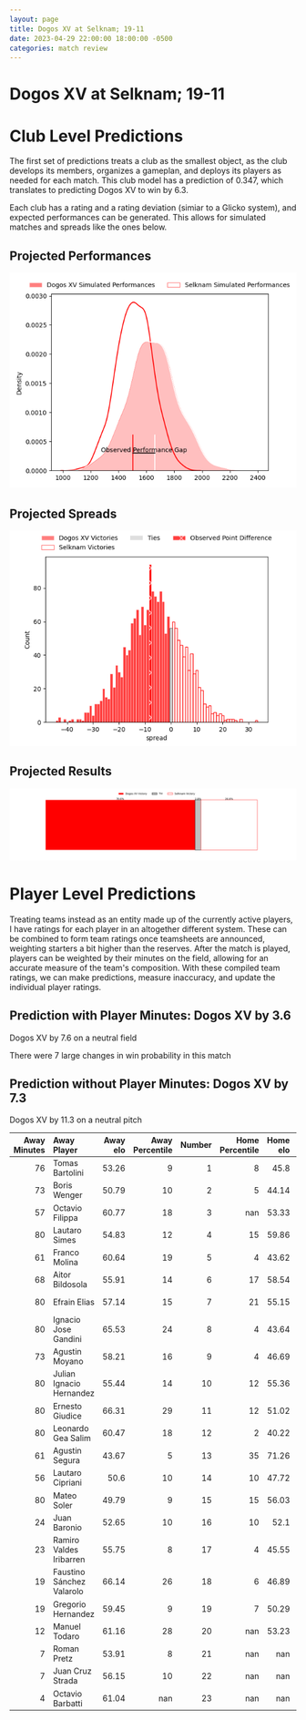 ```yaml
---  
layout: page  
title: Dogos XV at Selknam; 19-11  
date: 2023-04-29 22:00:00 18:00:00 -0500  
categories: match review  
---
```

# Dogos XV at Selknam; 19-11

# Club Level Predictions


The first set of predictions treats a club as the smallest object, as the club develops its members, organizes a gameplan, and deploys its players as needed for each match. This club model has a prediction of 0.347, which translates to predicting Dogos XV to win by 6.3.

Each club has a rating and a rating deviation (simiar to a Glicko system), and expected performances can be generated. This allows for simulated matches and spreads like the ones below.
## Projected Performances


![Projected Performances](plots/performances_2023-04-29-Selknam-DogosXV.png)
## Projected Spreads


![Projected Spreads](plots/spreads_2023-04-29-Selknam-DogosXV.png)
## Projected Results


![Projected Results](plots/resultbar_2023-04-29-Selknam-DogosXV.png)
# Player Level Predictions


Treating teams instead as an entity made up of the currently active players, I have ratings for each player in an altogether different system. These can be combined to form team ratings once teamsheets are announced, weighting starters a bit higher than the reserves. After the match is played, players can be weighted by their minutes on the field, allowing for an accurate measure of the team's composition. With these compiled team ratings, we can make predictions, measure inaccuracy, and update the individual player ratings.
## Prediction with Player Minutes: Dogos XV by 3.6


Dogos XV by 7.6 on a neutral field

There were 7 large changes in win probability in this match
## Prediction without Player Minutes: Dogos XV by 7.3


Dogos XV by 11.3 on a neutral pitch



|   Away Minutes | Away Player               |   Away elo |   Away Percentile |   Number |   Home Percentile |   Home elo | Home Player             |   Home Minutes |
|---------------:|:--------------------------|-----------:|------------------:|---------:|------------------:|-----------:|:------------------------|---------------:|
|             76 | Tomas Bartolini           |      53.26 |                 9 |        1 |                 8 |      45.8  | Salvador Lues           |             62 |
|             73 | Boris Wenger              |      50.79 |                10 |        2 |                 5 |      44.14 | Diego Escobar           |             80 |
|             57 | Octavio Filippa           |      60.77 |                18 |        3 |               nan |      53.33 | Esteban Inostroza       |             49 |
|             80 | Lautaro Simes             |      54.83 |                12 |        4 |                15 |      59.86 | Pablo Huete             |             80 |
|             61 | Franco Molina             |      60.64 |                19 |        5 |                 4 |      43.62 | Javier Eissmann         |             43 |
|             68 | Aitor Bildosola           |      55.91 |                14 |        6 |                17 |      58.54 | Clemente Saavedra       |             80 |
|             80 | Efrain Elias              |      57.14 |                15 |        7 |                21 |      55.15 | Ignacio Silva           |             49 |
|             80 | Ignacio Jose Gandini      |      65.53 |                24 |        8 |                 4 |      43.64 | Raimundo Martinez       |             80 |
|             73 | Agustin Moyano            |      58.21 |                16 |        9 |                 4 |      46.69 | Marcelo Torrealba       |             49 |
|             80 | Julian Ignacio Hernandez  |      55.44 |                14 |       10 |                12 |      55.36 | Rodrigo Fernandez       |             80 |
|             80 | Ernesto Giudice           |      66.31 |                29 |       11 |                12 |      51.02 | Santiago Videla         |             80 |
|             80 | Leonardo Gea Salim        |      60.47 |                18 |       12 |                 2 |      40.22 | Pablo Casas             |             80 |
|             61 | Agustin Segura            |      43.67 |                 5 |       13 |                35 |      71.26 | Domingo Saavedra        |             80 |
|             56 | Lautaro Cipriani          |      50.6  |                10 |       14 |                10 |      47.72 | Gaspar Moltedo          |             80 |
|             80 | Mateo Soler               |      49.79 |                 9 |       15 |                15 |      56.03 | Francisco Urroz         |             80 |
|             24 | Juan Baronio              |      52.65 |                10 |       16 |                10 |      52.1  | Santiago Pedrero        |             37 |
|             23 | Ramiro Valdes Iribarren   |      55.75 |                 8 |       17 |                 4 |      45.55 | Nicolas Herreros        |             31 |
|             19 | Faustino Sánchez Valarolo |      66.14 |                26 |       18 |                 6 |      46.89 | Alfonso Escobar Alvarez |             31 |
|             19 | Gregorio Hernandez        |      59.45 |                 9 |       19 |                 7 |      50.29 | Inaki Gurruchaga        |             31 |
|             12 | Manuel Todaro             |      61.16 |                28 |       20 |               nan |      53.23 | Vittorio Lastra         |             18 |
|              7 | Roman Pretz               |      53.91 |                 8 |       21 |               nan |     nan    | nan                     |            nan |
|              7 | Juan Cruz Strada          |      56.15 |                10 |       22 |               nan |     nan    | nan                     |            nan |
|              4 | Octavio Barbatti          |      61.04 |               nan |       23 |               nan |     nan    | nan                     |            nan |

